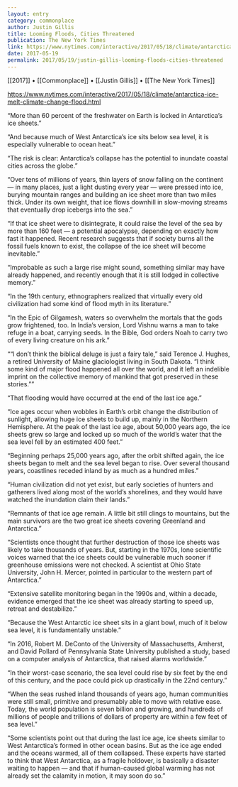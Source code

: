 ```yaml
---
layout: entry
category: commonplace
author: Justin Gillis
title: Looming Floods, Cities Threatened
publication: The New York Times
link: https://www.nytimes.com/interactive/2017/05/18/climate/antarctica-ice-melt-climate-change-flood.html
date: 2017-05-19
permalink: 2017/05/19/justin-gillis-looming-floods-cities-threatened
---
```


[[2017]] • [[Commonplace]] • [[Justin Gillis]] • [[The New York Times]] 

https://www.nytimes.com/interactive/2017/05/18/climate/antarctica-ice-melt-climate-change-flood.html

“More than 60 percent of the freshwater on Earth is locked in Antarctica’s ice sheets.”

“And because much of West Antarctica’s ice sits below sea level, it is especially vulnerable to ocean heat.”

“The risk is clear: Antarctica’s collapse has the potential to inundate coastal cities across the globe.”

“Over tens of millions of years, thin layers of snow falling on the continent — in many places, just a light dusting every year — were pressed into ice, burying mountain ranges and building an ice sheet more than two miles thick. Under its own weight, that ice flows downhill in slow-moving streams that eventually drop icebergs into the sea.”

“If that ice sheet were to disintegrate, it could raise the level of the sea by more than 160 feet — a potential apocalypse, depending on exactly how fast it happened. Recent research suggests that if society burns all the fossil fuels known to exist, the collapse of the ice sheet will become inevitable.”

“Improbable as such a large rise might sound, something similar may have already happened, and recently enough that it is still lodged in collective memory.”

“In the 19th century, ethnographers realized that virtually every old civilization had some kind of flood myth in its literature.”

“In the Epic of Gilgamesh, waters so overwhelm the mortals that the gods grow frightened, too. In India’s version, Lord Vishnu warns a man to take refuge in a boat, carrying seeds. In the Bible, God orders Noah to carry two of every living creature on his ark.”

““I don’t think the biblical deluge is just a fairy tale,” said Terence J. Hughes, a retired University of Maine glaciologist living in South Dakota. “I think some kind of major flood happened all over the world, and it left an indelible imprint on the collective memory of mankind that got preserved in these stories.””

“That flooding would have occurred at the end of the last ice age.”

“Ice ages occur when wobbles in Earth’s orbit change the distribution of sunlight, allowing huge ice sheets to build up, mainly in the Northern Hemisphere. At the peak of the last ice age, about 50,000 years ago, the ice sheets grew so large and locked up so much of the world’s water that the sea level fell by an estimated 400 feet.”

“Beginning perhaps 25,000 years ago, after the orbit shifted again, the ice sheets began to melt and the sea level began to rise. Over several thousand years, coastlines receded inland by as much as a hundred miles.”

“Human civilization did not yet exist, but early societies of hunters and gatherers lived along most of the world’s shorelines, and they would have watched the inundation claim their lands.”

“Remnants of that ice age remain. A little bit still clings to mountains, but the main survivors are the two great ice sheets covering Greenland and Antarctica.”

“Scientists once thought that further destruction of those ice sheets was likely to take thousands of years. But, starting in the 1970s, lone scientific voices warned that the ice sheets could be vulnerable much sooner if greenhouse emissions were not checked. A scientist at Ohio State University, John H. Mercer, pointed in particular to the western part of Antarctica.”

“Extensive satellite monitoring began in the 1990s and, within a decade, evidence emerged that the ice sheet was already starting to speed up, retreat and destabilize.”

“Because the West Antarctic ice sheet sits in a giant bowl, much of it below sea level, it is fundamentally unstable.”

“In 2016, Robert M. DeConto of the University of Massachusetts, Amherst, and David Pollard of Pennsylvania State University published a study, based on a computer analysis of Antarctica, that raised alarms worldwide.”

“In their worst-case scenario, the sea level could rise by six feet by the end of this century, and the pace could pick up drastically in the 22nd century.”

“When the seas rushed inland thousands of years ago, human communities were still small, primitive and presumably able to move with relative ease. Today, the world population is seven billion and growing, and hundreds of millions of people and trillions of dollars of property are within a few feet of sea level.”

“Some scientists point out that during the last ice age, ice sheets similar to West Antarctica’s formed in other ocean basins. But as the ice age ended and the oceans warmed, all of them collapsed. These experts have started to think that West Antarctica, as a fragile holdover, is basically a disaster waiting to happen — and that if human-caused global warming has not already set the calamity in motion, it may soon do so.”

